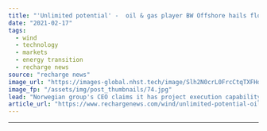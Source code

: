 ```yaml
---
title: "'Unlimited potential' -  oil & gas player BW Offshore hails floating wind after Ideol deal"
date: "2021-02-17"
tags: 
  - wind
  - technology
  - markets
  - energy transition
  - recharge news
source: "recharge news"
image_url: "https://images-global.nhst.tech/image/Slh2N0crL0FrcCtqTXFHdThyRUdKZ2JBUEdCdmh4b1l5dlU4cDZKYmRxYz0=/nhst/binary/6eea429f247d4ca108eb5ae9bb307a79"
image_fp: "/assets/img/post_thumbnails/74.jpg"
lead: "Norwegian group's CEO claims it has project execution capability needed to transform pioneering technology into global leader"
article_url: "https://www.rechargenews.com/wind/unlimited-potential-oil-gas-player-bw-offshore-hails-floating-wind-after-ideol-deal/2-1-964534"
---
```


---
